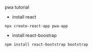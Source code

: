 pwa tutorial


* install react

```
npx create-react-app pwa-app
```

* install react-boostrap

```
npm install react-bootstrap bootstrap
```


